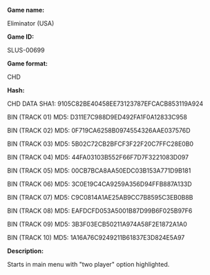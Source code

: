 **Game name:**

Eliminator (USA)

**Game ID:**

SLUS-00699

**Game format:**

CHD

**Hash:**

CHD DATA SHA1: 9105C82BE40458EE73123787EFCACB853119A924

BIN (TRACK 01) MD5: D311E7C988D9ED492FA1F0A12833C958

BIN (TRACK 02) MD5: 0F719CA6258B0974554326AAE037576D

BIN (TRACK 03) MD5: 5B02C72CB2BFCF3F22F20C7FFC28E0B0

BIN (TRACK 04) MD5: 44FA03103B552F66F7D7F3221083D097

BIN (TRACK 05) MD5: 00CB7BCA8AA50EDC03B153A771D9B181

BIN (TRACK 06) MD5: 3C0E19C4CA9259A356D94FFB887A133D

BIN (TRACK 07) MD5: C9C0814A1AE25AB9CC7B8595C3EB0B8B

BIN (TRACK 08) MD5: EAFDCFD053A5001B87D99B6F025B97F6

BIN (TRACK 09) MD5: 3B3F03ECB50211A974A58F2E1872A1A0

BIN (TRACK 10) MD5: 1A16A76C9249211B61837E3D824E5A97

**Description:**

Starts in main menu with "two player" option highlighted.